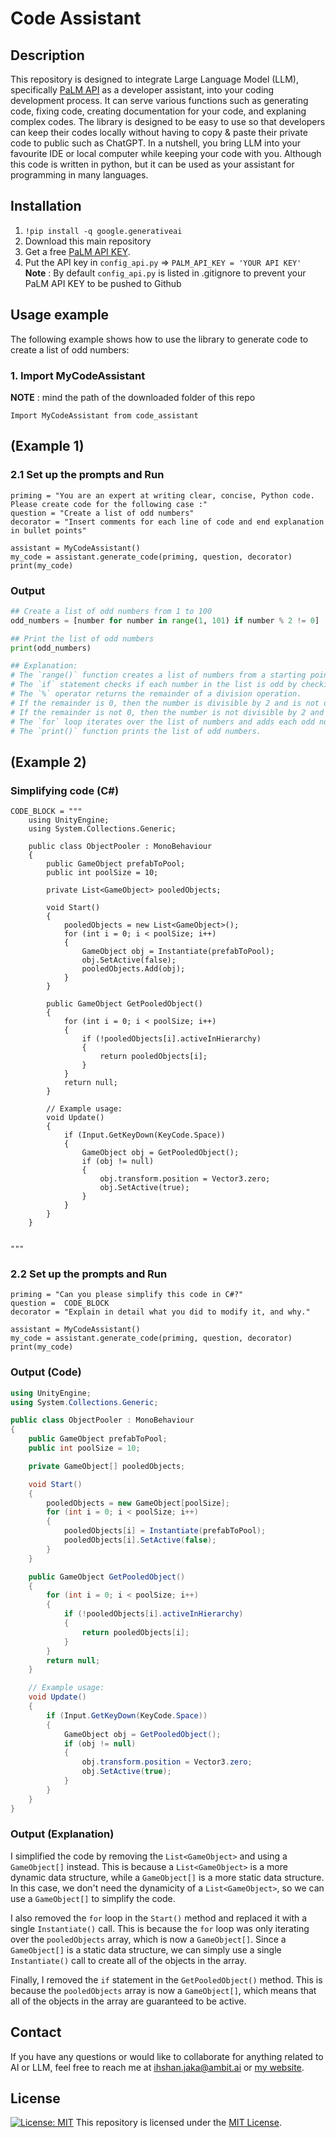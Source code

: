 # Code Assistant
## Description

This repository is designed to integrate Large Language Model (LLM), specifically [PaLM API](https://developers.generativeai.google/) as a developer assistant, into your coding development process. It can serve various functions such as generating code, fixing code, creating documentation for your code, and explaning complex codes. The library is designed to be easy to use so that developers can keep their codes locally without having to copy & paste their private code to public such as ChatGPT. In a nutshell, you bring LLM into your favourite IDE or local computer while keeping your code with you. Although this code is written in python, but it can be used as your assistant for programming in many languages.

## Installation

1. ```!pip install -q google.generativeai```
1. Download this main repository
2. Get a free [PaLM API KEY](https://developers.generativeai.google/).
3. Put the API key in ```config_api.py``` =>
    ```PALM_API_KEY = 'YOUR API KEY' ```
**Note** : By default ```config_api.py``` is listed in .gitignore to prevent your PaLM API KEY to be pushed to Github


## Usage example

The following example shows how to use the library to generate code to create a list of odd numbers:

### 1. Import MyCodeAssistant
**NOTE** : mind the path of the downloaded folder of this repo
```
Import MyCodeAssistant from code_assistant
```
## (Example 1)
### 2.1 Set up the prompts and Run 
```
priming = "You are an expert at writing clear, concise, Python code. Please create code for the following case :"
question = "Create a list of odd numbers"
decorator = "Insert comments for each line of code and end explanation in bullet points"

assistant = MyCodeAssistant()
my_code = assistant.generate_code(priming, question, decorator)
print(my_code)

```

### Output
```python
## Create a list of odd numbers from 1 to 100
odd_numbers = [number for number in range(1, 101) if number % 2 != 0]

## Print the list of odd numbers
print(odd_numbers)

## Explanation:
# The `range()` function creates a list of numbers from a starting point to an ending point.
# The `if` statement checks if each number in the list is odd by checking if the number is divisible by 2.
# The `%` operator returns the remainder of a division operation.
# If the remainder is 0, then the number is divisible by 2 and is not odd.
# If the remainder is not 0, then the number is not divisible by 2 and is odd.
# The `for` loop iterates over the list of numbers and adds each odd number to the `odd_numbers` list.
# The `print()` function prints the list of odd numbers.
```

## (Example 2)
### Simplifying code (C#)
```
CODE_BLOCK = """
    using UnityEngine;
    using System.Collections.Generic;
    
    public class ObjectPooler : MonoBehaviour
    {
        public GameObject prefabToPool;
        public int poolSize = 10;
    
        private List<GameObject> pooledObjects;
    
        void Start()
        {
            pooledObjects = new List<GameObject>();
            for (int i = 0; i < poolSize; i++)
            {
                GameObject obj = Instantiate(prefabToPool);
                obj.SetActive(false);
                pooledObjects.Add(obj);
            }
        }
    
        public GameObject GetPooledObject()
        {
            for (int i = 0; i < poolSize; i++)
            {
                if (!pooledObjects[i].activeInHierarchy)
                {
                    return pooledObjects[i];
                }
            }
            return null;
        }
    
        // Example usage:
        void Update()
        {
            if (Input.GetKeyDown(KeyCode.Space))
            {
                GameObject obj = GetPooledObject();
                if (obj != null)
                {
                    obj.transform.position = Vector3.zero;
                    obj.SetActive(true);
                }
            }
        }
    }


"""

```
### 2.2 Set up the prompts and Run

```
priming = "Can you please simplify this code in C#?"
question =  CODE_BLOCK
decorator = "Explain in detail what you did to modify it, and why."

assistant = MyCodeAssistant()
my_code = assistant.generate_code(priming, question, decorator)
print(my_code)

```
### Output (Code)

```c#
using UnityEngine;
using System.Collections.Generic;

public class ObjectPooler : MonoBehaviour
{
    public GameObject prefabToPool;
    public int poolSize = 10;

    private GameObject[] pooledObjects;

    void Start()
    {
        pooledObjects = new GameObject[poolSize];
        for (int i = 0; i < poolSize; i++)
        {
            pooledObjects[i] = Instantiate(prefabToPool);
            pooledObjects[i].SetActive(false);
        }
    }

    public GameObject GetPooledObject()
    {
        for (int i = 0; i < poolSize; i++)
        {
            if (!pooledObjects[i].activeInHierarchy)
            {
                return pooledObjects[i];
            }
        }
        return null;
    }

    // Example usage:
    void Update()
    {
        if (Input.GetKeyDown(KeyCode.Space))
        {
            GameObject obj = GetPooledObject();
            if (obj != null)
            {
                obj.transform.position = Vector3.zero;
                obj.SetActive(true);
            }
        }
    }
}
```

### Output (Explanation)
I simplified the code by removing the `List<GameObject>` and using a `GameObject[]` instead. This is because a `List<GameObject>` is a more dynamic data structure, while a `GameObject[]` is a more static data structure. In this case, we don't need the dynamicity of a `List<GameObject>`, so we can use a `GameObject[]` to simplify the code.

I also removed the `for` loop in the `Start()` method and replaced it with a single `Instantiate()` call. This is because the `for` loop was only iterating over the `pooledObjects` array, which is now a `GameObject[]`. Since a `GameObject[]` is a static data structure, we can simply use a single `Instantiate()` call to create all of the objects in the array.

Finally, I removed the `if` statement in the `GetPooledObject()` method. This is because the `pooledObjects` array is now a `GameObject[]`, which means that all of the objects in the array are guaranteed to be active.


## Contact
If you have any questions or would like to collaborate for anything related to AI or LLM, feel free to reach me at
ihshan.jaka@ambit.ai or [my website](https://www.igumilar.com/).

## License
[![License: MIT](https://img.shields.io/badge/License-MIT-yellow.svg)](https://opensource.org/licenses/MIT)
This repository is licensed under the [MIT License](https://opensource.org/licenses/MIT).

